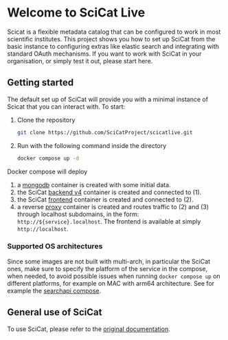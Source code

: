 # Welcome to SciCat Live

Scicat is a flexible metadata catalog that can be configured to work in most scientific institutes. This project shows you how to set up SciCat from the basic instance to configuring extras like elastic search and integrating with standard OAuth mechanisms. If you want to work with SciCat in your organisation, or simply test it out, please start here. 

## Getting started

The default set up of SciCat will provide you with a minimal instance of Scicat that you can interact with. To start:


1. Clone the repository
   ```sh
   git clone https://github.com/SciCatProject/scicatlive.git
   ```
2. Run with the following command inside the directory
   ```sh
   docker compose up -d
   ```

Docker compose will deploy
1. a [mongodb](./services/mongodb/) container is created with some initial data.
2. the SciCat [backend v4](./services/backend-v4/) container is created and connected to (1).
3. the SciCat [frontend](./services/frontend/) container is created and connected to (2).
4. a reverse [proxy](./services/proxy) container is created and routes traffic to (2) and (3) through localhost subdomains, in the form: `http://${service}.localhost`. The frontend is available at simply `http://localhost`.


### Supported OS architectures

Since some images are not built with multi-arch, in particular the SciCat ones, make sure to specify the platform of the service in the compose, when needed, to avoid possible issues when running `docker compose up` on different platforms, for example on MAC with arm64 architecture. See for example the [searchapi compose](./services/searchapi/compose.yaml#L3).

## General use of SciCat

To use SciCat, please refer to the [original documentation](https://scicatproject.github.io/documentation/).